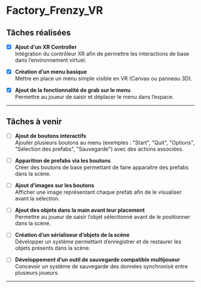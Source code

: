 # Factory_Frenzy_VR

## Tâches réalisées

- [x] **Ajout d’un XR Controller**  
  Intégration du contrôleur XR afin de permettre les interactions de base dans l’environnement virtuel.

- [x] **Création d’un menu basique**  
  Mettre en place un menu simple visible en VR (Canvas ou panneau 3D).

- [x] **Ajout de la fonctionnalité de grab sur le menu**  
  Permettre au joueur de saisir et déplacer le menu dans l’espace.

---

## Tâches à venir



- [ ] **Ajout de boutons interactifs**  
  Ajouter plusieurs boutons au menu (exemples : "Start", "Quit", "Options", "Sélection des prefabs", "Sauvegarde") avec des actions associées.

- [ ] **Apparition de prefabs via les boutons**  
  Créer des boutons de base permettant de faire apparaître des prefabs dans la scène.

- [ ] **Ajout d’images sur les boutons**  
  Afficher une image représentant chaque prefab afin de le visualiser avant la sélection.

- [ ] **Ajout des objets dans la main avant leur placement**  
  Permettre au joueur de saisir l’objet sélectionné avant de le positionner dans la scène.

- [ ] **Création d’un sérialiseur d’objets de la scène**  
  Développer un système permettant d’enregistrer et de restaurer les objets présents dans la scène.

- [ ] **Développement d’un outil de sauvegarde compatible multijoueur**  
  Concevoir un système de sauvegarde des données synchronisé entre plusieurs joueurs.

---
